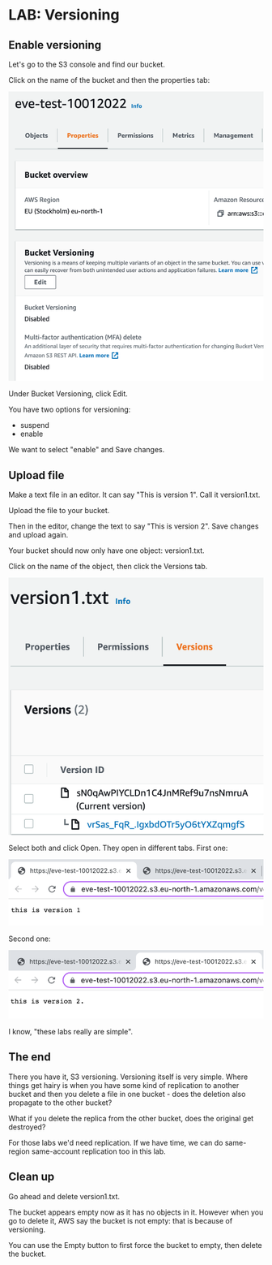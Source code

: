 # LAB: Versioning

## Enable versioning

Let's go to the S3 console and find our bucket.&#x20;

Click on the name of the bucket and then the properties tab:

![Properties tab](<../../.gitbook/assets/image (230).png>)

Under Bucket Versioning, click Edit.&#x20;

You have two options for versioning:

* suspend&#x20;
* enable

We want to select "enable" and Save changes.&#x20;

## Upload file

Make a text file in an editor. It can say "This is version 1". Call it version1.txt.

Upload the file to your bucket.&#x20;

Then in the editor, change the text to say "This is version 2". Save changes and upload again.&#x20;

Your bucket should now only have one object: version1.txt.&#x20;

Click on the name of the object, then click the Versions tab.

&#x20;

![Versions of version1.txt](<../../.gitbook/assets/image (385).png>)

Select both and click Open. They open in different tabs. First one:

![We wouldn't want to lose this literary gem so I'm glad it's safe](<../../.gitbook/assets/image (18).png>)

Second one:

![punctuation is important people](<../../.gitbook/assets/image (216).png>)

I know, "these labs really are simple".&#x20;

## The end

There you have it, S3 versioning. Versioning itself is very simple. Where things get hairy is when you have some kind of replication to another bucket and then you delete a file in one bucket - does the deletion also propagate to the other bucket?&#x20;

What if you delete the replica from the other bucket, does the original get destroyed?&#x20;

For those labs we'd need replication. If we have time, we can do same-region same-account replication too in this lab.&#x20;

## Clean up&#x20;

Go ahead and delete version1.txt.&#x20;

The bucket appears empty now as it has no objects in it. However when you go to delete it, AWS say the bucket is not empty: that is because of versioning.&#x20;

You can use the Empty button to first force the bucket to empty, then delete the bucket.&#x20;
